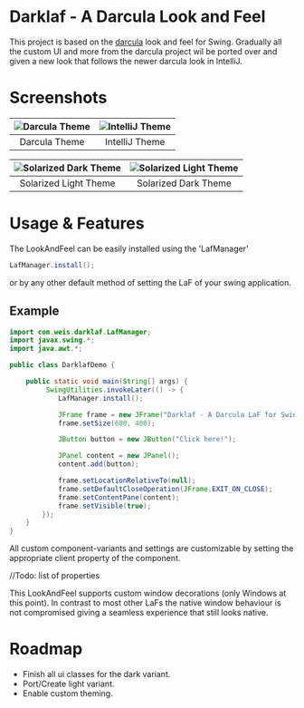 # Darklaf - A Darcula Look and Feel

This project is based on the [darcula](https://github.com/bulenkov/Darcula) look and feel for Swing.
Gradually all the custom UI and more from the darcula project wil be ported over and given a new look that follows the newer darcula look in IntelliJ.


# Screenshots
![Darcula Theme](https://github.com/weisJ/darklaf/blob/master/img/file_chooser_darcula.png) | ![IntelliJ Theme](https://github.com/weisJ/darklaf/blob/master/img/file_chooser_intellij.png)
:-------------------------:|:-------------------------:
Darcula Theme | IntelliJ Theme

![Solarized Dark Theme](https://github.com/weisJ/darklaf/blob/master/img/file_chooser_solarized_dark.png) | ![Solarized Light Theme](https://github.com/weisJ/darklaf/blob/master/img/file_chooser_solarized_light.png)
:-------------------------:|:-------------------------:
Solarized Light Theme | Solarized Dark Theme

# Usage & Features
The LookAndFeel can be easily installed using the 'LafManager'

````java
LafManager.install();
````

or by any other default method of setting the LaF of your swing application.

## Example
````java
import com.weis.darklaf.LafManager;
import javax.swing.*;
import java.awt.*;

public class DarklafDemo {

    public static void main(String[] args) {
         SwingUtilities.invokeLater(() -> {
            LafManager.install();

            JFrame frame = new JFrame("Darklaf - A Darcula LaF for Swing");
            frame.setSize(600, 400);

            JButton button = new JButton("Click here!");

            JPanel content = new JPanel();
            content.add(button);

            frame.setLocationRelativeTo(null);
            frame.setDefaultCloseOperation(JFrame.EXIT_ON_CLOSE);
            frame.setContentPane(content);
            frame.setVisible(true);
        });
    }
}
````

All custom component-variants and settings are customizable by setting the appropriate client
property of the component.

//Todo: list of properties

This LookAndFeel supports custom window decorations (only Windows at this point). In contrast to most other LaFs the native window behaviour is not compromised giving a seamless experience that still looks native.

# Roadmap
- Finish all ui classes for the dark variant.
- Port/Create light variant.
- Enable custom theming.
